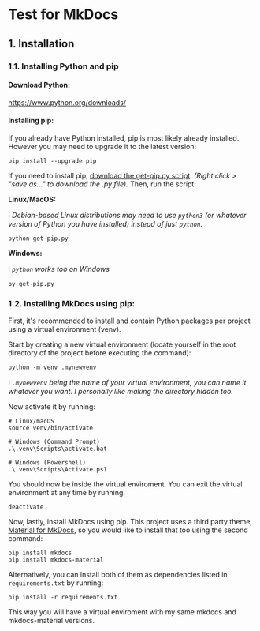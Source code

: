 # Test for MkDocs

## 1. Installation

### 1.1. Installing Python and pip
#### Download Python:
https://www.python.org/downloads/

#### Installing pip:
If you already have Python installed, pip is most likely already installed. However you may need to upgrade it to the latest version:
```
pip install --upgrade pip
```
If you need to install pip, [download the get-pip.py script](https://bootstrap.pypa.io/get-pip.py). *(Right click > "save as..." to download the .py file).* Then, run the script:

**Linux/MacOS:**

ℹ️ *Debian-based Linux distributions may need to use `python3` (or whatever version of Python you have installed) instead of just `python`.*
```
python get-pip.py
```
**Windows:**

ℹ️ *`python` works too on Windows*
```
py get-pip.py
```

### 1.2. Installing MkDocs using pip:

First, it's recommended to install and contain Python packages per project using a virtual environment (venv).

Start by creating a new virtual environment (locate yourself in the root directory of the project before executing the command):
```
python -m venv .mynewvenv
```

ℹ️ *`.mynewvenv` being the name of your virtual environment, you can name it whatever you want. I personally like making the directory hidden too.*

Now activate it by running:

```
# Linux/macOS
source venv/bin/activate

# Windows (Command Prompt)
.\.venv\Scripts\activate.bat

# Windows (Powershell)
.\.venv\Scripts\Activate.ps1
```
You should now be inside the virtual enviroment. You can exit the virtual environment at any time by running:
```
deactivate
```

Now, lastly, install MkDocs using pip. This project uses a third party theme, [Material for MkDocs](https://squidfunk.github.io/mkdocs-material/), so you would like to install that too using the second command:
```
pip install mkdocs
pip install mkdocs-material
```

Alternatively, you can install both of them as dependencies listed in `requirements.txt` by running:
```
pip install -r requirements.txt
```
This way you will have a virtual enviroment with my same mkdocs and mkdocs-material versions.
